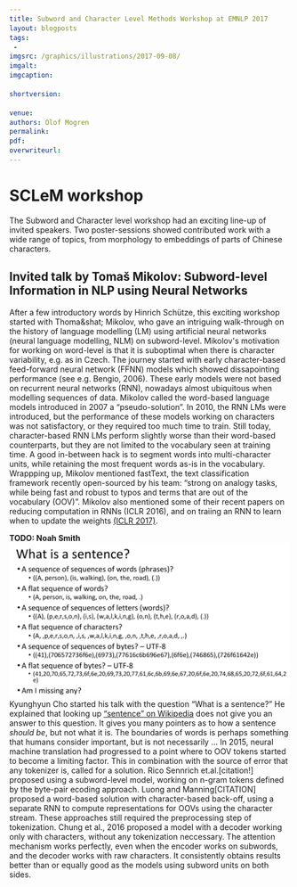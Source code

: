 ```yaml
---
title: Subword and Character Level Methods Workshop at EMNLP 2017
layout: blogposts
tags:
 - 
imgsrc: /graphics/illustrations/2017-09-08/
imgalt: 
imgcaption: 

shortversion: 

venue: 
authors: Olof Mogren
permalink:
pdf: 
overwriteurl: 
---
```


# SCLeM workshop

The Subword and Character level workshop had an exciting line-up of invited speakers.
Two poster-sessions showed contributed work with a wide range of topics, from
morphology to embeddings of parts of Chinese characters.

## Invited talk by Tomaš Mikolov: Subword-level Information in NLP using Neural Networks

After a few introductory words by Hinrich Sch&uuml;tze,
this exciting workshop started with Thoma&shat; Mikolov, who gave an intriguing 
walk-through
on the history of language modelling (LM) using artificial neural networks
(neural language modelling, NLM) on subword-level.
Mikolov's motivation for working on word-level is that it is suboptimal when there is character
variability, e.g. as in Czech.
The journey started with early character-based feed-forward neural network (FFNN) models
which showed dissapointing performance (see e.g. Bengio, 2006).
These early models were not based on recurrent neural networks (RNN),
nowadays almost ubiquitous when modelling sequences of data.
Mikolov called the word-based language models introduced in 2007 a &ldquo;pseudo-solution&rdquo;.
In 2010, the RNN LMs were introduced, but the performance of these models working on
characters was not satisfactory, or they required too much time to train.
Still today, character-based RNN LMs perform slightly worse than their word-based counterparts,
but they are not limited to the vocabulary seen at training time.
A good in-between hack is to segment words into multi-character units, while retaining
the most frequent words as-is in the vocabulary.
Wrappping up, Mikolov mentioned fastText, the text classification framework recently
open-sourced by his team:
&ldquo;strong on analogy tasks, while being fast and
robust to typos and terms that are out of the vocabulary (OOV)&rdquo;.
Mikolov also mentioned some of their recent papers on reducing computation in RNNs
(ICLR 2016), and on traiing an RNN to learn when to update the weights
[(ICLR 2017)](https://arxiv.org/abs/1611.06188).

**TODO: Noah Smith**
![What is a sentence](/graphics/illustrations/2017-09-09/cho---what-is-a-sentence.png)
Kyunghyun Cho started his talk with the question &ldquo;What is a sentence?&rdquo;
He explained that looking up
[&ldquo;sentence&rdquo; on Wikipedia](https://en.wikipedia.org/wiki/Sentence_(linguistics))
does not give you an answer to this question.
It gives you many pointers as to how a sentence *should be*, but not what it is.
The boundaries of words is perhaps something that humans consider important, but
is not necessarily ...
In 2015, neural machine translation had progressed to a point where to OOV tokens
started to become a limiting factor.
This in combination with the source of error
that any tokenizer is, called for a solution.
Rico Sennrich et.al.[citation!] proposed using a subword-level model, working on n-gram tokens
defined by the byte-pair ecoding approach.
Luong and Manning[CITATION] proposed a word-based solution with character-based back-off,
using a separate RNN to compute representations for OOVs using the character stream.
These approaches still required the preprocessing step of tokenization.
Chung et al., 2016 proposed a model with a decoder working only with characters,
without any tokenization neccessary. The attention mechanism works perfectly,
even when the encoder works on subwords, and the decoder works with raw characters.
It consistently obtains results better than or equally good as the models using
subword units on both sides.

